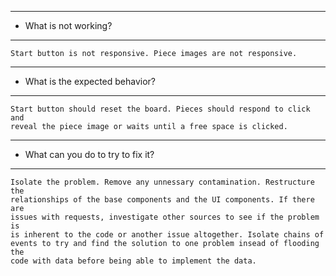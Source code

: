 ------------------------------------------------------------------------------
 - What is not working?
------------------------------------------------------------------------------
    Start button is not responsive. Piece images are not responsive.
------------------------------------------------------------------------------
 - What is the expected behavior?
------------------------------------------------------------------------------
    Start button should reset the board. Pieces should respond to click and
    reveal the piece image or waits until a free space is clicked.
------------------------------------------------------------------------------
 - What can you do to try to fix it?
------------------------------------------------------------------------------
    Isolate the problem. Remove any unnessary contamination. Restructure the
    relationships of the base components and the UI components. If there are
    issues with requests, investigate other sources to see if the problem is
    is inherent to the code or another issue altogether. Isolate chains of
    events to try and find the solution to one problem insead of flooding the
    code with data before being able to implement the data.
